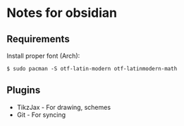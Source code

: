 # Notes for obsidian

## Requirements

Install proper font (Arch):

`$ sudo pacman -S otf-latin-modern otf-latinmodern-math`

## Plugins 
- TikzJax - For drawing, schemes
- Git - For syncing    
